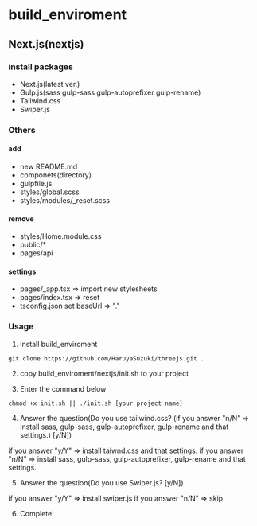 # build_enviroment
## Next.js(nextjs)
### install packages
- Next.js(latest ver.)
- Gulp.js(sass gulp-sass gulp-autoprefixer gulp-rename)
- Tailwind.css
- Swiper.js
### Others
#### add
- new README.md
- componets(directory)
- gulpfile.js
- styles/global.scss
- styles/modules/_reset.scss
#### remove
- styles/Home.module.css
- public/*
- pages/api
#### settings
- pages/_app.tsx => import new stylesheets
- pages/index.tsx => reset
- tsconfig.json set baseUrl => "."
### Usage
1. install build_enviroment
```
git clone https://github.com/HaruyaSuzuki/threejs.git .
```

2. copy build_enviroment/nextjs/init.sh to your project

3. Enter the command below
```
chmod +x init.sh || ./init.sh [your project name]
```

4. Answer the question(Do you use tailwind.css? (if you answer "n/N" => install sass, gulp-sass, gulp-autoprefixer, gulp-rename and that settings.) [y/N])

if you answer "y/Y" => install taiwnd.css and that settings.
if you answer "n/N" => install sass, gulp-sass, gulp-autoprefixer, gulp-rename and that settings.

5. Answer the question(Do you use Swiper.js? [y/N])

if you answer "y/Y" => install swiper.js
if you answer "n/N" => skip

6. Complete!